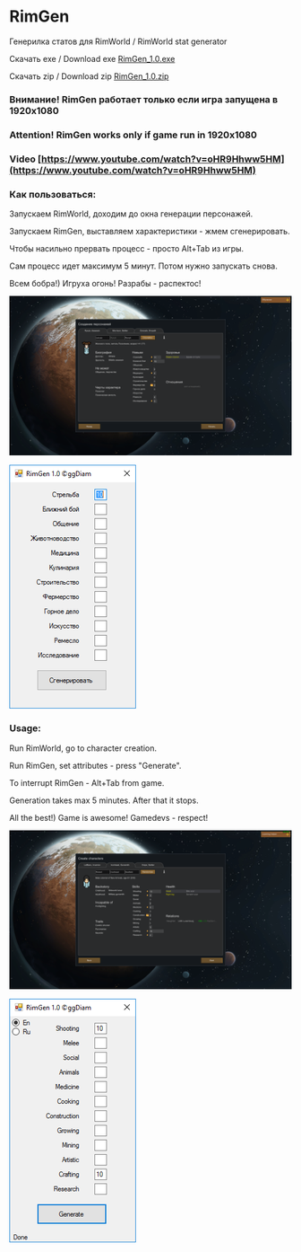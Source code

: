 # RimGen
Генерилка статов для RimWorld / RimWorld stat generator

Скачать exe / Download exe
[RimGen_1.0.exe](http://bit.ly/2jVj3Kj)

Скачать zip / Download zip
[RimGen_1.0.zip](http://bit.ly/2iDm54Y)

### Внимание! RimGen работает только если игра запущена в 1920x1080
### Attention! RimGen works only if game run in 1920x1080

### Video [https://www.youtube.com/watch?v=oHR9Hhww5HM](https://www.youtube.com/watch?v=oHR9Hhww5HM) 

### Как пользоваться:

Запускаем RimWorld, доходим до окна генерации персонажей.

Запускаем RimGen, выставляем характеристики - жмем сгенерировать.

Чтобы насильно прервать процесс - просто Alt+Tab из игры.

Сам процесс идет максимум 5 минут. Потом нужно запускать снова.

Всем бобра!) Игруха огонь! Разрабы - распектос!

![RimWorld Screenshot](https://github.com/ggdiam/RimGen/blob/master/rim_gen_Shooting-10__17.01.2017_13.51.07.png?raw=true)

![RimGen Screenshot](https://github.com/ggdiam/RimGen/blob/master/RimGen_1.0.png?raw=true)


### Usage:

Run RimWorld, go to character creation.

Run RimGen, set attributes - press "Generate".

To interrupt RimGen - Alt+Tab from game.

Generation takes max 5 minutes. After that it stops.

All the best!) Game is awesome! Gamedevs - respect!

![RimWorld Screenshot](https://github.com/ggdiam/RimGen/blob/master/rim_gen_Shooting-10_Crafting-10__18.01.2017_14.54.39.png?raw=true)

![RimGen Screenshot](https://github.com/ggdiam/RimGen/blob/master/RimGen_en.png?raw=true)
